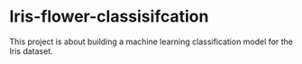 # Iris-flower-classisifcation
This project is about building a machine learning classification model for the Iris dataset.
